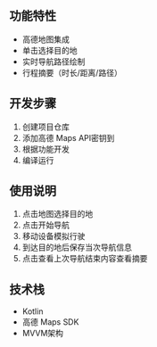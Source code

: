 ## 功能特性
- 高德地图集成
- 单击选择目的地
- 实时导航路径绘制
- 行程摘要（时长/距离/路径）

## 开发步骤
1. 创建项目仓库
2. 添加高德 Maps API密钥到
3. 根据功能开发
4. 编译运行

## 使用说明
1. 点击地图选择目的地
2. 点击开始导航
3. 移动设备模拟行驶
4. 到达目的地后保存当次导航信息
5. 点击查看上次导航结束内容查看摘要

## 技术栈
- Kotlin
- 高德 Maps SDK
- MVVM架构
